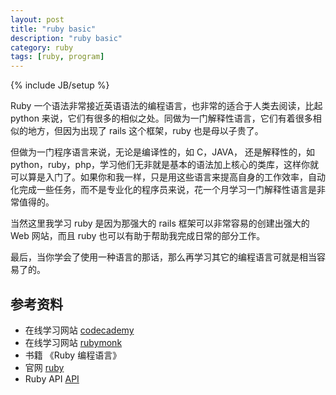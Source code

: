 ```yaml
---
layout: post
title: "ruby basic"
description: "ruby basic"
category: ruby
tags: [ruby, program]
---
```

{% include JB/setup %}

Ruby 一个语法非常接近英语语法的编程语言，也非常的适合于人类去阅读，比起 python 来说，它们有很多的相似之处。同做为一门解释性语言，它们有着很多相似的地方，但因为出现了 rails 这个框架，ruby 也是母以子贵了。

但做为一门程序语言来说，无论是编译性的，如 C，JAVA， 还是解释性的，如 python，ruby，php，学习他们无非就是基本的语法加上核心的类库，这样你就可以算是入门了。如果你和我一样，只是用这些语言来提高自身的工作效率，自动化完成一些任务，而不是专业化的程序员来说，花一个月学习一门解释性语言是非常值得的。

当然这里我学习 ruby 是因为那强大的 rails 框架可以非常容易的创建出强大的 Web 网站，而且 ruby 也可以有助于帮助我完成日常的部分工作。

最后，当你学会了使用一种语言的那话，那么再学习其它的编程语言可就是相当容易了的。

## 参考资料

* 在线学习网站 [codecademy](http://www.codecademy.com/)
* 在线学习网站 [rubymonk](http://rubymonk.com)
* 书籍 《Ruby 编程语言》
* 官网 [ruby](www.ruby-lang.org)
* Ruby API [API](http://www.ruby-doc.org/)